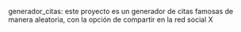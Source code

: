 generador_citas: este proyecto es un  generador de citas famosas de manera aleatoria, con la opción de compartir en la red social X


